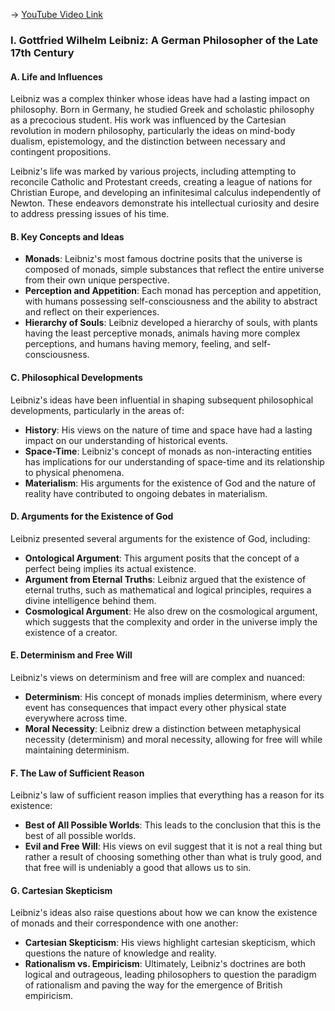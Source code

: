 -> [YouTube Video Link](https://www.youtube.com/watch?v=o2iiQ4R8aDU&list=PL30RAv-0lkxGh5iMfRmZV8wEVeN50K06X&index=16&pp=iAQB)

### I. **Gottfried Wilhelm Leibniz: A German Philosopher of the Late 17th Century**

#### A. **Life and Influences**

Leibniz was a complex thinker whose ideas have had a lasting impact on philosophy. Born in Germany, he studied Greek and scholastic philosophy as a precocious student. His work was influenced by the Cartesian revolution in modern philosophy, particularly the ideas on mind-body dualism, epistemology, and the distinction between necessary and contingent propositions.

Leibniz's life was marked by various projects, including attempting to reconcile Catholic and Protestant creeds, creating a league of nations for Christian Europe, and developing an infinitesimal calculus independently of Newton. These endeavors demonstrate his intellectual curiosity and desire to address pressing issues of his time.

#### B. **Key Concepts and Ideas**

- **Monads**: Leibniz's most famous doctrine posits that the universe is composed of monads, simple substances that reflect the entire universe from their own unique perspective.
- **Perception and Appetition**: Each monad has perception and appetition, with humans possessing self-consciousness and the ability to abstract and reflect on their experiences.
- **Hierarchy of Souls**: Leibniz developed a hierarchy of souls, with plants having the least perceptive monads, animals having more complex perceptions, and humans having memory, feeling, and self-consciousness.

#### C. **Philosophical Developments**

Leibniz's ideas have been influential in shaping subsequent philosophical developments, particularly in the areas of:

- **History**: His views on the nature of time and space have had a lasting impact on our understanding of historical events.
- **Space-Time**: Leibniz's concept of monads as non-interacting entities has implications for our understanding of space-time and its relationship to physical phenomena.
- **Materialism**: His arguments for the existence of God and the nature of reality have contributed to ongoing debates in materialism.

#### D. **Arguments for the Existence of God**

Leibniz presented several arguments for the existence of God, including:

- **Ontological Argument**: This argument posits that the concept of a perfect being implies its actual existence.
- **Argument from Eternal Truths**: Leibniz argued that the existence of eternal truths, such as mathematical and logical principles, requires a divine intelligence behind them.
- **Cosmological Argument**: He also drew on the cosmological argument, which suggests that the complexity and order in the universe imply the existence of a creator.

#### E. **Determinism and Free Will**

Leibniz's views on determinism and free will are complex and nuanced:

- **Determinism**: His concept of monads implies determinism, where every event has consequences that impact every other physical state everywhere across time.
- **Moral Necessity**: Leibniz drew a distinction between metaphysical necessity (determinism) and moral necessity, allowing for free will while maintaining determinism.

#### F. **The Law of Sufficient Reason**

Leibniz's law of sufficient reason implies that everything has a reason for its existence:

- **Best of All Possible Worlds**: This leads to the conclusion that this is the best of all possible worlds.
- **Evil and Free Will**: His views on evil suggest that it is not a real thing but rather a result of choosing something other than what is truly good, and that free will is undeniably a good that allows us to sin.

#### G. **Cartesian Skepticism**

Leibniz's ideas also raise questions about how we can know the existence of monads and their correspondence with one another:

- **Cartesian Skepticism**: His views highlight cartesian skepticism, which questions the nature of knowledge and reality.
- **Rationalism vs. Empiricism**: Ultimately, Leibniz's doctrines are both logical and outrageous, leading philosophers to question the paradigm of rationalism and paving the way for the emergence of British empiricism.